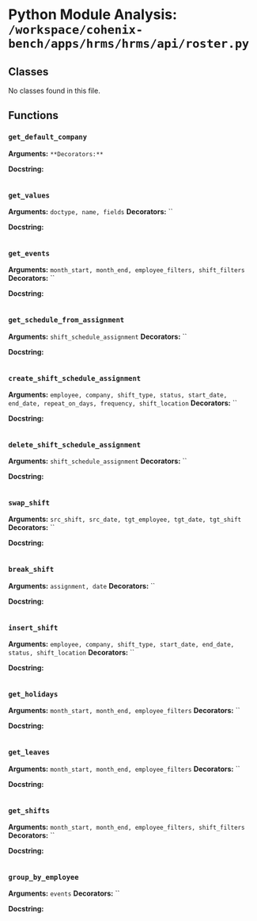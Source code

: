 # Python Module Analysis: `/workspace/cohenix-bench/apps/hrms/hrms/api/roster.py`

## Classes

No classes found in this file.


## Functions

### `get_default_company`
**Arguments:** ``
**Decorators:** ``

**Docstring:**
```

```
### `get_values`
**Arguments:** `doctype, name, fields`
**Decorators:** ``

**Docstring:**
```

```
### `get_events`
**Arguments:** `month_start, month_end, employee_filters, shift_filters`
**Decorators:** ``

**Docstring:**
```

```
### `get_schedule_from_assignment`
**Arguments:** `shift_schedule_assignment`
**Decorators:** ``

**Docstring:**
```

```
### `create_shift_schedule_assignment`
**Arguments:** `employee, company, shift_type, status, start_date, end_date, repeat_on_days, frequency, shift_location`
**Decorators:** ``

**Docstring:**
```

```
### `delete_shift_schedule_assignment`
**Arguments:** `shift_schedule_assignment`
**Decorators:** ``

**Docstring:**
```

```
### `swap_shift`
**Arguments:** `src_shift, src_date, tgt_employee, tgt_date, tgt_shift`
**Decorators:** ``

**Docstring:**
```

```
### `break_shift`
**Arguments:** `assignment, date`
**Decorators:** ``

**Docstring:**
```

```
### `insert_shift`
**Arguments:** `employee, company, shift_type, start_date, end_date, status, shift_location`
**Decorators:** ``

**Docstring:**
```

```
### `get_holidays`
**Arguments:** `month_start, month_end, employee_filters`
**Decorators:** ``

**Docstring:**
```

```
### `get_leaves`
**Arguments:** `month_start, month_end, employee_filters`
**Decorators:** ``

**Docstring:**
```

```
### `get_shifts`
**Arguments:** `month_start, month_end, employee_filters, shift_filters`
**Decorators:** ``

**Docstring:**
```

```
### `group_by_employee`
**Arguments:** `events`
**Decorators:** ``

**Docstring:**
```

```


